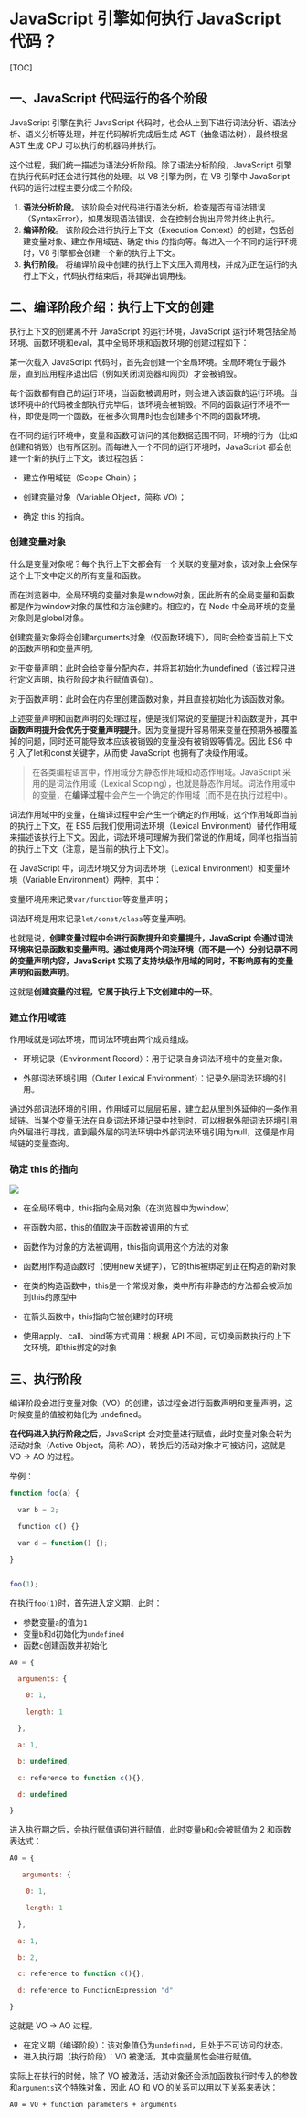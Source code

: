 # JavaScript 引擎如何执行 JavaScript 代码？

[TOC]



## 一、JavaScript 代码运行的各个阶段

JavaScript 引擎在执行 JavaScript 代码时，也会从上到下进行词法分析、语法分析、语义分析等处理，并在代码解析完成后生成 AST（抽象语法树），最终根据 AST 生成 CPU 可以执行的机器码并执行。



这个过程，我们统一描述为语法分析阶段。除了语法分析阶段，JavaScript 引擎在执行代码时还会进行其他的处理。以 V8 引擎为例，在 V8 引擎中 JavaScript 代码的运行过程主要分成三个阶段。

1. **语法分析阶段**。 该阶段会对代码进行语法分析，检查是否有语法错误（SyntaxError），如果发现语法错误，会在控制台抛出异常并终止执行。
2. **编译阶段**。 该阶段会进行执行上下文（Execution Context）的创建，包括创建变量对象、建立作用域链、确定 this 的指向等。每进入一个不同的运行环境时，V8 引擎都会创建一个新的执行上下文。
3. **执行阶段**。 将编译阶段中创建的执行上下文压入调用栈，并成为正在运行的执行上下文，代码执行结束后，将其弹出调用栈。



## 二、编译阶段介绍：执行上下文的创建

执行上下文的创建离不开 JavaScript 的运行环境，JavaScript 运行环境包括全局环境、函数环境和eval，其中全局环境和函数环境的创建过程如下：

第一次载入 JavaScript 代码时，首先会创建一个全局环境。全局环境位于最外层，直到应用程序退出后（例如关闭浏览器和网页）才会被销毁。

每个函数都有自己的运行环境，当函数被调用时，则会进入该函数的运行环境。当该环境中的代码被全部执行完毕后，该环境会被销毁。不同的函数运行环境不一样，即使是同一个函数，在被多次调用时也会创建多个不同的函数环境。

在不同的运行环境中，变量和函数可访问的其他数据范围不同，环境的行为（比如创建和销毁）也有所区别。而每进入一个不同的运行环境时，JavaScript 都会创建一个新的执行上下文，该过程包括：

- 建立作用域链（Scope Chain）；

- 创建变量对象（Variable Object，简称 VO）；

- 确定 this 的指向。



### 创建变量对象

什么是变量对象呢？每个执行上下文都会有一个关联的变量对象，该对象上会保存这个上下文中定义的所有变量和函数。

而在浏览器中，全局环境的变量对象是window对象，因此所有的全局变量和函数都是作为window对象的属性和方法创建的。相应的，在 Node 中全局环境的变量对象则是global对象。

创建变量对象将会创建arguments对象（仅函数环境下），同时会检查当前上下文的函数声明和变量声明。

对于变量声明：此时会给变量分配内存，并将其初始化为undefined（该过程只进行定义声明，执行阶段才执行赋值语句）。

对于函数声明：此时会在内存里创建函数对象，并且直接初始化为该函数对象。

上述变量声明和函数声明的处理过程，便是我们常说的变量提升和函数提升，其中**函数声明提升会优先于变量声明提升**。因为变量提升容易带来变量在预期外被覆盖掉的问题，同时还可能导致本应该被销毁的变量没有被销毁等情况。因此 ES6 中引入了let和const关键字，从而使 JavaScript 也拥有了块级作用域。

> 在各类编程语言中，作用域分为静态作用域和动态作用域。JavaScript 采用的是词法作用域（Lexical Scoping），也就是静态作用域。词法作用域中的变量，在**编译过程**中会产生一个确定的作用域（而不是在执行过程中）。

词法作用域中的变量，在编译过程中会产生一个确定的作用域，这个作用域即当前的执行上下文，在 ES5 后我们使用词法环境（Lexical Environment）替代作用域来描述该执行上下文。因此，词法环境可理解为我们常说的作用域，同样也指当前的执行上下文（注意，是当前的执行上下文）。

在 JavaScript 中，词法环境又分为词法环境（Lexical Environment）和变量环境（Variable Environment）两种，其中：

变量环境用来记录`var/function`等变量声明；

词法环境是用来记录`let/const/class`等变量声明。

也就是说，**创建变量过程中会进行函数提升和变量提升，JavaScript 会通过词法环境来记录函数和变量声明。通过使用两个词法环境（而不是一个）分别记录不同的变量声明内容，JavaScript 实现了支持块级作用域的同时，不影响原有的变量声明和函数声明**。

这就是**创建变量的过程，它属于执行上下文创建中的一环**。





### 建立作用域链

作用域就是词法环境，而词法环境由两个成员组成。

- 环境记录（Environment Record）：用于记录自身词法环境中的变量对象。

- 外部词法环境引用（Outer Lexical Environment）：记录外层词法环境的引用。

通过外部词法环境的引用，作用域可以层层拓展，建立起从里到外延伸的一条作用域链。当某个变量无法在自身词法环境记录中找到时，可以根据外部词法环境引用向外层进行寻找，直到最外层的词法环境中外部词法环境引用为null，这便是作用域链的变量查询。



### 确定 this 的指向

![](E:\note\前端\笔记\js\拉钩教育\this指向.jpg)

- 在全局环境中，this指向全局对象（在浏览器中为window）

- 在函数内部，this的值取决于函数被调用的方式

- 函数作为对象的方法被调用，this指向调用这个方法的对象

- 函数用作构造函数时（使用new关键字），它的this被绑定到正在构造的新对象

- 在类的构造函数中，this是一个常规对象，类中所有非静态的方法都会被添加到this的原型中

- 在箭头函数中，this指向它被创建时的环境

- 使用apply、call、bind等方式调用：根据 API 不同，可切换函数执行的上下文环境，即this绑定的对象



## 三、执行阶段

编译阶段会进行变量对象（VO）的创建，该过程会进行函数声明和变量声明，这时候变量的值被初始化为 undefined。

**在代码进入执行阶段之后**，JavaScript 会对变量进行赋值，此时变量对象会转为活动对象（Active Object，简称 AO），转换后的活动对象才可被访问，这就是 VO -> AO 的过程。

举例：

```js
function foo(a) {

  var b = 2;

  function c() {}

  var d = function() {};

}


foo(1);

```

在执行`foo(1)`时，首先进入定义期，此时：

- 参数变量`a`的值为`1`
- 变量`b`和`d`初始化为`undefined`
- 函数`c`创建函数并初始化

```js
AO = {

  arguments: {

    0: 1,

    length: 1

  },

  a: 1,

  b: undefined,

  c: reference to function c(){},

  d: undefined

}

```

进入执行期之后，会执行赋值语句进行赋值，此时变量`b`和`d`会被赋值为 2 和函数表达式：

```js
AO = {

   arguments: {

    0: 1,

    length: 1

  },

  a: 1,

  b: 2,

  c: reference to function c(){},

  d: reference to FunctionExpression "d"

}

```

这就是 VO -> AO 过程。

- 在定义期（编译阶段）：该对象值仍为`undefined`，且处于不可访问的状态。
- 进入执行期（执行阶段）：VO 被激活，其中变量属性会进行赋值。

实际上在执行的时候，除了 VO 被激活，活动对象还会添加函数执行时传入的参数和`arguments`这个特殊对象，因此 AO 和 VO 的关系可以用以下关系来表达：

```
AO = VO + function parameters + arguments
```

